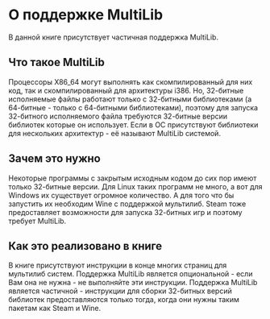 ﻿# О поддержке MultiLib

В данной книге присутствует частичная поддержка MultiLib.

## Что такое MultiLib

Процессоры X86_64 могут выполнять как скомпилированный для них код, так и скомпилированный для архитектуры i386.
Но, 32-битные исполняемые файлы работают только с 32-битными библиотеками (а 64-битные - только с 64-битными библиотеками), поэтому для запуска 32-битного исполняемого файла требуются 32-битные версии библиотек которые он использует.
Если в ОС присутствуют библиотеки для нескольких архитектур - её называют MultiLib системой.

## Зачем это нужно

Некоторые программы с закрытым исходным кодом до сих пор имеют только 32-битные версии. Для Linux таких программ не много, а вот для Windows их существует огромное количество. А для того что бы запустить их необходим Wine с поддержкой мультилиб. Steam тоже предоставляет возможности для запуска 32-битных игр и поэтому требует MultiLib.

## Как это реализовано в книге

В книге присутствуют инструкции в конце многих страниц для мультилиб систем. Поддержка MultiLib является опциональной - если Вам она не нужна - не выполняйте эти инструкции.
Поддержка MultiLib является частичной - инструкции для сборки 32-битных версий библиотек предоставляются только тогда, когда они нужны таким пакетам как Steam и Wine.
